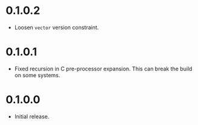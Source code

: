 0.1.0.2
=======

-   Loosen `vector` version constraint.

0.1.0.1
=======

-   Fixed recursion in C pre-processor expansion. This can break the build on
    some systems.

0.1.0.0
=======

-   Initial release.

